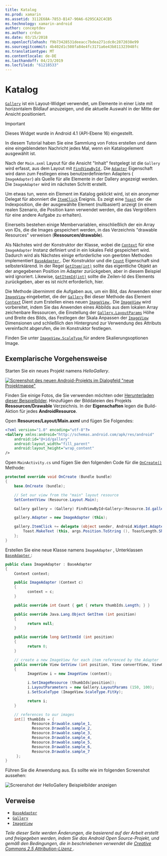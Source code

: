 ```yaml
---
title: Katalog
ms.prod: xamarin
ms.assetid: 3112E68A-7853-B147-90A6-6295CA2C4CB5
ms.technology: xamarin-android
author: conceptdev
ms.author: crdun
ms.date: 03/15/2018
ms.openlocfilehash: f9b73428531deeacc7bdea271cdc0c2872038e99
ms.sourcegitcommit: 4b402d1c508fa84e4fc3171a6e43b811323948fc
ms.translationtype: MT
ms.contentlocale: de-DE
ms.lasthandoff: 04/23/2019
ms.locfileid: "61218533"
---
```

# <a name="gallery"></a>Katalog

[`Gallery`](https://developer.xamarin.com/api/type/Android.Widget.Gallery/) ist ein Layout-Widget verwendet, um Elemente in einer Liste mit horizontalem Bildlauf anzuzeigen, und die aktuelle Auswahl in der Mitte der Ansicht positioniert.

> [!IMPORTANT]
> Dieses Widget wurde in Android 4.1 (API-Ebene 16) eingestellt. 

In diesem Tutorial haben Sie eine Sammlung von Fotos erstellen und dann eine eingeblendeten Nachricht jedes Mal, wenn ein Katalogelement ausgewählt ist.

Nach der `Main.axml` Layout für die Ansicht "Inhalt" festgelegt ist die `Gallery` wird erfasst, aus dem Layout mit [ `FindViewById` ](https://developer.xamarin.com/api/member/Android.App.Activity.FindViewById/p/System.Int32/).
Die [`Adapter`](https://developer.xamarin.com/api/property/Android.Widget.AdapterView.RawAdapter/)
Eigenschaft wird dann zum Festlegen eines benutzerdefinierten Adapters ( `ImageAdapter`) als Quelle für alle Elemente in der Dallery angezeigt werden. Die `ImageAdapter` wird im nächsten Schritt erstellt.

Um etwas tun, wenn ein Element im Katalog geklickt wird, ist ein anonymer Delegat für abonniert die [`ItemClick`](https://developer.xamarin.com/api/event/Android.Widget.AdapterView.ItemClick/)
Ereignis. Es zeigt eine [`Toast`](https://developer.xamarin.com/api/type/Android.Widget.Toast/)
der die Indexposition, die der ausgewählte Element (nullbasiert) anzeigt (in einem realen Szenario, die Position kann verwendet werden, die das Vergrößern für eine andere Aufgabe zu erhalten).

Einerseits bestehen einige Membervariablen, einschließlich der ein Array von IDs, die die Images gespeichert werden, in das Verzeichnis "drawable Resources" verweisen (**Ressourcen/drawable**).

Als Nächstes wird der Konstruktor der Klasse, wobei die [`Context`](https://developer.xamarin.com/api/type/Android.Content.Context/)
für eine `ImageAdapter` Instanz definiert und in ein lokales Feld gespeichert wird.
Dadurch wird als Nächstes einige erforderliche von geerbten Methoden implementiert [ `BaseAdapter` ](https://developer.xamarin.com/api/type/Android.Widget.BaseAdapter/).
Der Konstruktor und die [`Count`](https://developer.xamarin.com/api/property/Android.Widget.BaseAdapter.Count/)
Eigenschaft sind selbsterklärend. In der Regel [`GetItem(int)`](https://developer.xamarin.com/api/member/Android.Widget.BaseAdapter.GetItem/p/System.Int32/)
sollte das eigentliche Objekt an der angegebenen Position im Adapter zurückgeben, aber in diesem Beispiel wird ignoriert. Likewise, [`GetItemId(int)`](https://developer.xamarin.com/api/member/Android.Widget.BaseAdapter.GetItemId/p/System.Int32/)
sollte die Zeilen-Id des Elements zurückgeben, aber es ist nicht erforderlich, hier.

Die Methode übernimmt die Aufgaben aus, um ein Bild, das Anwenden einer [`ImageView`](https://developer.xamarin.com/api/type/Android.Widget.ImageView/)
eingebettet, die der [`Gallery`](https://developer.xamarin.com/api/type/Android.Widget.Gallery/)
Bei dieser Methode das Element [`Context`](https://developer.xamarin.com/api/type/Android.Content.Context/)
Dient zum Erstellen eines neuen [ `ImageView` ](https://developer.xamarin.com/api/type/Android.Widget.ImageView/).
Die [`ImageView`](https://developer.xamarin.com/api/type/Android.Widget.ImageView/)
wird vorbereitet, indem Sie das Anwenden eines Abbilds aus dem lokalen Array zeichenbare Ressourcen, die Einstellung der [`Gallery.LayoutParams`](https://developer.xamarin.com/api/type/Android.Widget.Gallery+LayoutParams/)
Höhe und Breite des Bilds, das Festlegen der Skala Anpassen der [`ImageView`](https://developer.xamarin.com/api/type/Android.Widget.ImageView/)
Dimensionen und schließlich den Hintergrund zur Verwendung des Attributs vereinfacht abgerufen, die im Konstruktor festlegen.

Finden Sie unter [ `ImageView.ScaleType` ](https://developer.xamarin.com/api/type/Android.Widget.ImageView+ScaleType/) für andere Skalierungsoptionen Image.

## <a name="walkthrough"></a>Exemplarische Vorgehensweise

Starten Sie ein neues Projekt namens *HelloGallery*.

[![Screenshot des neuen Android-Projekts im Dialogfeld "neue Projektmappe"](gallery-images/hellogallery1-sml.png)](gallery-images/hellogallery1.png#lightbox)

Finden Sie einige Fotos, die Sie verwenden möchten oder [Herunterladen dieser Beispielbilder](https://developer.android.com/shareables/sample_images.zip).
Hinzufügen der Bilddateien des Projekts **Ressourcen/Drawable** Verzeichnis. In der **Eigenschaften** legen die Build-Aktion für jedes **AndroidResource**.

Open **Resources/Layout/Main.axml** und fügen Sie Folgendes:

```xml
<?xml version="1.0" encoding="utf-8"?>
<Gallery xmlns:android="http://schemas.android.com/apk/res/android"
    android:id="@+id/gallery"
    android:layout_width="fill_parent"
    android:layout_height="wrap_content"
/>
```

Open `MainActivity.cs` und fügen Sie den folgenden Code für die [`OnCreate()`](https://developer.xamarin.com/api/member/Android.App.Activity.OnCreate/p/Android.OS.Bundle/)
Methode:

```csharp
protected override void OnCreate (Bundle bundle)
{
    base.OnCreate (bundle);

    // Set our view from the "main" layout resource
    SetContentView (Resource.Layout.Main);

    Gallery gallery = (Gallery) FindViewById<Gallery>(Resource.Id.gallery);

    gallery.Adapter = new ImageAdapter (this);

    gallery.ItemClick += delegate (object sender, Android.Widget.AdapterView.ItemClickEventArgs args) {
        Toast.MakeText (this, args.Position.ToString (), ToastLength.Short).Show ();
    };
}
```

Erstellen Sie eine neue Klasse namens `ImageAdapter` , Unterklassen [ `BaseAdapter` ](https://developer.xamarin.com/api/type/Android.Widget.BaseAdapter/):

```csharp
public class ImageAdapter : BaseAdapter
{
    Context context;

    public ImageAdapter (Context c)
    {
          context = c;
    }

    public override int Count { get { return thumbIds.Length; } }

    public override Java.Lang.Object GetItem (int position)
    {
          return null;
    }

    public override long GetItemId (int position)
    {
          return 0;
    }

    // create a new ImageView for each item referenced by the Adapter
    public override View GetView (int position, View convertView, ViewGroup parent)
    {
          ImageView i = new ImageView (context);

          i.SetImageResource (thumbIds[position]);
          i.LayoutParameters = new Gallery.LayoutParams (150, 100);
          i.SetScaleType (ImageView.ScaleType.FitXy);

          return i;
    }

    // references to our images
    int[] thumbIds = {
            Resource.Drawable.sample_1,
            Resource.Drawable.sample_2,
            Resource.Drawable.sample_3,
            Resource.Drawable.sample_4,
            Resource.Drawable.sample_5,
            Resource.Drawable.sample_6,
            Resource.Drawable.sample_7
     };
}

```

Führen Sie die Anwendung aus. Es sollte wie im folgenden Screenshot aussehen:

![Screenshot der HelloGallery Beispielbilder anzeigen](gallery-images/hellogallery3.png)



## <a name="references"></a>Verweise

-   [`BaseAdapter`](https://developer.xamarin.com/api/type/Android.Widget.BaseAdapter/)
-   [`Gallery`](https://developer.xamarin.com/api/type/Android.Widget.Gallery/)
-   [`ImageView`](https://developer.xamarin.com/api/type/Android.Widget.ImageView/)

*Teile dieser Seite werden Änderungen, die basierend auf der Arbeit erstellt und freigegeben werden, indem Sie das Android Open Source-Projekt, und gemäß den Bedingungen, die in beschriebenen verwendet die*
[*Creative Commons 2.5 Attribution-Lizenz* ](http://creativecommons.org/licenses/by/2.5/).


